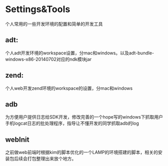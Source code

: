 Settings&Tools
==========

个人常用的一些开发环境的配置和简单的开发工具

## adt:

个人adt开发环境的workspace设置，分mac和windows。以及adt-bundle-windows-x86-20140702对应的ndk模块jar

## zend:

个人web开发zend环境的workspace的设置，分mac和windows

## adb

为方便用户提供日志给SDK开发，修改完善的一个hope写的windows下抓取用户手机logcat日志的批处理程序，指导让不懂开发的同学抓取adb的log

## webInit

之前做web前端时根据kim的脚本优化的一个LAMP的环境搭建的脚本，相关的安装包后续会打包整理出来放个地方。
